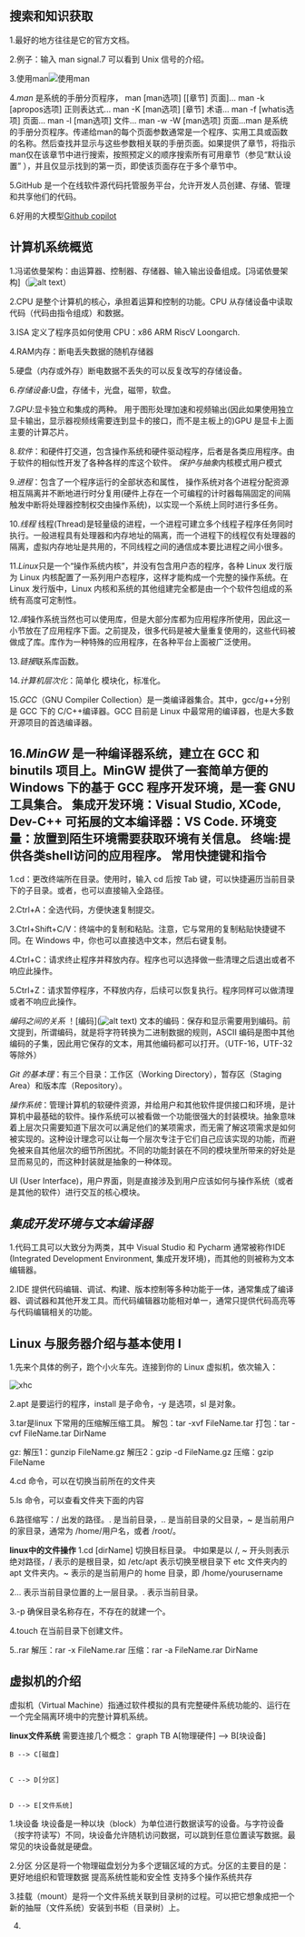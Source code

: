 **搜索和知识获取**
----------
1.最好的地方往往是它的官方文档。

2.例子：输入 man signal.7 可以看到 Unix 信号的介绍。

3.使用man![使用man](./屏幕截图%202025-05-02%20153251.png)

4.*man* 是系统的手册分页程序，
man [man选项] [[章节] 页面]...
man -k [apropos选项] 正则表达式...
man -K [man选项] [章节] 术语...
man -f [whatis选项] 页面...
man -l [man选项] 文件...
man -w -W [man选项] 页面...man 是系统的手册分页程序。传递给man的每个页面参数通常是一个程序、实用工具或函数的名称。然后查找并显示与这些参数相关联的手册页面。如果提供了章节，将指示man仅在该章节中进行搜索，按照预定义的顺序搜索所有可用章节（参见“默认设置” ），并且仅显示找到的第一页，即使该页面存在于多个章节中。

5.GitHub 是一个在线软件源代码托管服务平台，允许开发人员创建、存储、管理和共享他们的代码。

6.好用的大模型[Github copilot](https://copilot.github.com/)


**计算机系统概览**
------------
1.冯诺依曼架构：由运算器、控制器、存储器、输入输出设备组成。[冯诺依曼架构]（![alt text](https://missing.lcpu.dev/assets/Von_Neumann_Architecture.CTt4f2LY.svg)）

2.CPU 是整个计算机的核心，承担着运算和控制的功能。CPU 从存储设备中读取代码（代码由指令组成）和数据。

3.ISA 定义了程序员如何使用 CPU：x86 ARM RiscV Loongarch.

4.RAM内存：断电丢失数据的随机存储器

5.硬盘（内存或外存）断电数据不丢失的可以反复改写的存储设备。

6.*存储设备*:U盘，存储卡，光盘，磁带，软盘。

7.*GPU*:显卡独立和集成的两种。 用于图形处理加速和视频输出(因此如果使用独立显卡输出，显示器视频线需要连到显卡的接口，而不是主板上的)GPU 是显卡上面主要的计算芯片。

8.*软件*：和硬件打交道，包含操作系统和硬件驱动程序，后者是各类应用程序。由于软件的相似性开发了各种各样的库这个软件。
*保护与抽象*内核模式用户模式

9.*进程*：包含了一个程序运行的全部状态和属性， 操作系统对各个进程分配资源相互隔离并不断地进行时分复用(硬件上存在一个可编程的计时器每隔固定的间隔触发中断将处理器控制权交由操作系统)，以实现一个系统上同时进行多任务。

10.*线程*
线程(Thread)是轻量级的进程，一个进程可建立多个线程子程序任务同时执行。一般进程具有处理器和内存地址的隔离，而一个进程下的线程仅有处理器的隔离，虚拟内存地址是共用的，不同线程之间的通信成本要比进程之间小很多。

11.*Linux*只是一个“操作系统内核”，并没有包含用户态的程序，各种 Linux 发行版为 Linux 内核配置了一系列用户态程序，这样才能构成一个完整的操作系统。在 Linux 发行版中，Linux 内核和系统的其他组建完全都是由一个个软件包组成的系统有高度可定制性。

12.*库*操作系统当然也可以使用库，但是大部分库都为应用程序所使用，因此这一小节放在了应用程序下面。之前提及，很多代码是被大量重复使用的，这些代码被做成了库。库作为一种特殊的应用程序，在各种平台上面被广泛使用。

13.*链接*联系库函数。

14.*计算机层次化*：简单化 模块化，标准化。

15.*GCC*（GNU Compiler Collection）是一类编译器集合。其中，gcc/g++分别是 GCC 下的 C/C++编译器。GCC 目前是 Linux 中最常用的编译器，也是大多数开源项目的首选编译器。

16.*MinGW* 是一种编译器系统，建立在 GCC 和 binutils 项目上。MinGW 提供了一套简单方便的 Windows 下的基于 GCC 程序开发环境，是一套 GNU 工具集合。
集成开发环境：Visual Studio, XCode, Dev-C++
可拓展的文本编译器：VS Code.
环境变量：放置到陌生环境需要获取环境有关信息。
终端:提供各类shell访问的应用程序。
**常用快捷键和指令**
-------
1.cd：更改终端所在目录。使用时，输入 cd 后按 Tab 键，可以快捷遍历当前目录下的子目录。或者，也可以直接输入全路径。

2.Ctrl+A：全选代码，方便快速复制提交。

3.Ctrl+Shift+C/V：终端中的复制和粘贴。注意，它与常用的复制粘贴快捷键不同。在 Windows 中，你也可以直接选中文本，然后右键复制。

4.Ctrl+C：请求终止程序并释放内存。程序也可以选择做一些清理之后退出或者不响应此操作。

5.Ctrl+Z：请求暂停程序，不释放内存，后续可以恢复执行。程序同样可以做清理或者不响应此操作。

*编码之间的关系*
！[编码](![alt text](https://missing.lcpu.dev/assets/encode.K1qbO5kH.webp))
文本的编码：保存和显示需要用到编码。前文提到，所谓编码，就是将字符转换为二进制数据的规则，ASCII 编码是图中其他编码的子集，因此用它保存的文本，用其他编码都可以打开。（UTF-16，UTF-32 等除外）

*Git 的基本理*：有三个目录：工作区（Working Directory），暂存区（Staging Area）和版本库（Repository）。

*操作系统*：管理计算机的软硬件资源，并给用户和其他软件提供接口和环境，是计算机中最基础的软件。操作系统可以被看做一个功能很强大的封装模块。抽象意味着上层次只需要知道下层次可以满足他们的某项需求，而无需了解这项需求是如何被实现的。这种设计理念可以让每一个层次专注于它们自己应该实现的功能，而避免被来自其他层次的细节所困扰。不同的功能封装在不同的模块里所带来的好处是显而易见的，而这种封装就是抽象的一种体现。

UI (User Interface)，用户界面，则是直接涉及到用户应该如何与操作系统（或者是其他的软件）进行交互的核心模块。

*集成开发环境与文本编译器*
-------
1.代码工具可以大致分为两类，其中 Visual Studio 和 Pycharm 通常被称作IDE (Integrated Development Environment, 集成开发环境)，而其他的则被称为文本编辑器。

2.IDE 提供代码编辑、调试、构建、版本控制等多种功能于一体，通常集成了编译器、调试器和其他开发工具。而代码编辑器功能相对单一，通常只提供代码高亮等与代码编辑相关的功能。

**Linux 与服务器介绍与基本使用 I**
---------------

1.先来个具体的例子，跑个小火车先。连接到你的 Linux 虚拟机，依次输入：

![xhc](屏幕截图%202025-05-02%20180510.png)

2.apt 是要运行的程序，install 是子命令，-y 是选项，sl 是对象。

3.tar是linux 下常用的压缩解压缩工具。
解包：tar -xvf FileName.tar
打包：tar -cvf FileName.tar DirName

gz:
解压1：gunzip FileName.gz
解压2：gzip -d FileName.gz
压缩：gzip FileName

4.cd 命令，可以在切换当前所在的文件夹

5.ls 命令，可以查看文件夹下面的内容

6.路径缩写：/ 出发的路径。. 是当前目录，.. 是当前目录的父目录，~ 是当前用户的家目录，通常为 /home/用户名，或者 /root/。

**linux中的文件操作**
1.cd [dirName]
切换目标目录。 中如果是以 /, ~ 开头则表示绝对路径，/ 表示的是根目录，如 /etc/apt 表示切换至根目录下 etc 文件夹内的 apt 文件夹内。~ 表示的是当前用户的 home 目录，即 /home/yourusername

2... 表示当前目录位置的上一层目录。. 表示当前目录。

3.-p 确保目录名称存在，不存在的就建一个。

4.touch 在当前目录下创建文件。

5..rar
解压：rar -x FileName.rar
压缩：rar -a FileName.rar DirName

**虚拟机的介绍**
------
虚拟机（Virtual Machine）指通过软件模拟的具有完整硬件系统功能的、运行在一个完全隔离环境中的完整计算机系统。


**linux文件系统**
需要连接几个概念：
graph TB
    A[物理硬件] --> B[块设备]


    B --> C[磁盘]


    C --> D[分区]


    D --> E[文件系统]

1.块设备
块设备是一种以块（block）为单位进行数据读写的设备。与字符设备（按字符读写）不同，块设备允许随机访问数据，可以跳到任意位置读写数据。最常见的块设备就是硬盘。

2.分区
分区是将一个物理磁盘划分为多个逻辑区域的方式。分区的主要目的是：
更好地组织和管理数据
提高系统性能和安全性
支持多个操作系统共存

3.挂载（mount）是将一个文件系统关联到目录树的过程。可以把它想象成把一个新的抽屉（文件系统）安装到书柜（目录树）上。

4.